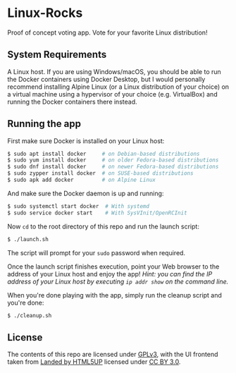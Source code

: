 # Linux-Rocks

Proof of concept voting app. Vote for your favorite Linux distribution!

## System Requirements

A Linux host. If you are using Windows/macOS, you should be able to run the Docker containers using Docker Desktop, but I would personally recommend installing Alpine Linux (or a Linux distribution of your choice) on a virtual machine using a hypervisor of your choice (e.g. VirtualBox) and running the Docker containers there instead.

## Running the app

First make sure Docker is installed on your Linux host:

```bash
$ sudo apt install docker     # on Debian-based distributions
$ sudo yum install docker     # on older Fedora-based distributions
$ sudo dnf install docker     # on newer Fedora-based distributions
$ sudo zypper install docker  # on SUSE-based distributions
$ sudo apk add docker         # on Alpine Linux
```

And make sure the Docker daemon is up and running:

```bash
$ sudo systemctl start docker  # With systemd
$ sudo service docker start    # With SysVInit/OpenRCInit
```

Now `cd` to the root directory of this repo and run the launch script:

```bash
$ ./launch.sh
```

The script will prompt for your `sudo` password when required.

Once the launch script finishes execution, point your Web browser to the address of your Linux host and enjoy the app! _Hint: you can find the IP address of your Linux host by executing `ip addr show` on the command line._

When you're done playing with the app, simply run the cleanup script and you're done:

```bash
$ ./cleanup.sh
```

## License

The contents of this repo are licensed under [GPLv3](./LICENSE), with the UI frontend taken from [Landed by HTML5UP](https://html5up.net/landed) licensed under [CC BY 3.0](https://creativecommons.org/licenses/by/3.0).
